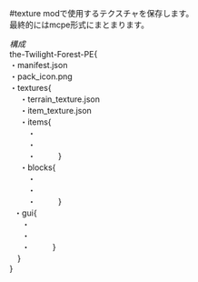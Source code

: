 #texture
modで使用するテクスチャを保存します。  
最終的にはmcpe形式にまとまります。  

*構成*  
the-Twilight-Forest-PE{  
 ・manifest.json  
 ・pack_icon.png  
 ・textures{  
　 ・terrain_texture.json  
　 ・item_texture.json  
　 ・items{  
　　 ・  
　　 ・  
　　 ・  
　　}  
　 ・blocks{  
　　 ・  
　　 ・  
　　 ・  
　　}  
   ・gui{  
   　・  
   　・  
   　・  
　　}  
　}  
}  
